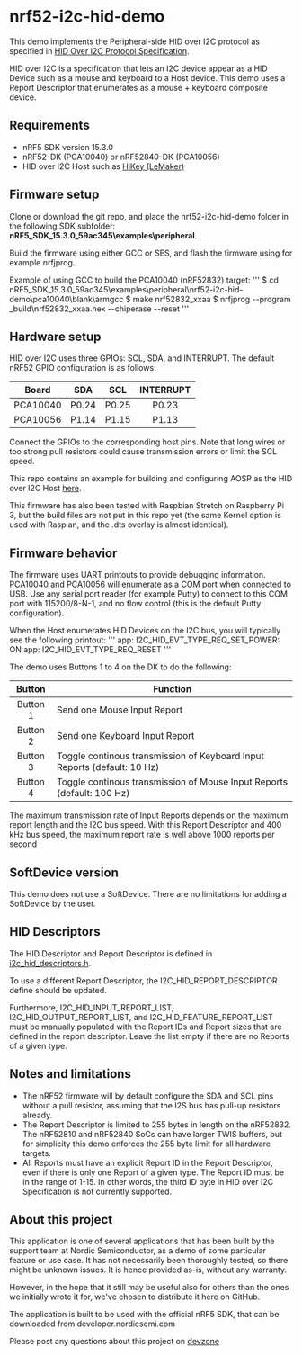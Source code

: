 nrf52-i2c-hid-demo
=============================
This demo implements the Peripheral-side HID over I2C protocol as specified in [HID Over I2C Protocol Specification](https://technet.microsoft.com/en-us/windows/dn642101(v=vs.60)#MainContent). 

HID over I2C is a specification that lets an I2C device appear as a HID Device such as a mouse and keyboard to a Host device.
This demo uses a Report Descriptor that enumerates as a mouse + keyboard composite device. 

Requirements
------------
- nRF5 SDK version 15.3.0
- nRF52-DK (PCA10040) or nRF52840-DK (PCA10056)
- HID over I2C Host such as [HiKey (LeMaker)](https://www.96boards.org/product/hikey/)


Firmware setup
--------------
Clone or download the git repo, and place the nrf52-i2c-hid-demo folder in the following SDK subfolder: **nRF5_SDK_15.3.0_59ac345\examples\peripheral**.

Build the firmware using either GCC or SES, and flash the firmware using for example nrfjprog.

Example of using GCC to build the PCA10040 (nRF52832) target:
'''
$ cd nRF5_SDK_15.3.0_59ac345\examples\peripheral\nrf52-i2c-hid-demo\pca10040\blank\armgcc
$ make nrf52832_xxaa
$ nrfjprog --program _build\nrf52832_xxaa.hex --chiperase --reset
'''


Hardware setup
--------------
HID over I2C uses three GPIOs: SCL, SDA, and INTERRUPT.
The default nRF52 GPIO configuration is as follows:

| Board    | SDA   | SCL   | INTERRUPT |
| -------- |:-----:|:-----:|:---------:|
| PCA10040 | P0.24 | P0.25 | P0.23     |
| PCA10056 | P1.14 | P1.15 | P1.13     |

Connect the GPIOs to the corresponding host pins. Note that long wires or too strong pull resistors could cause transmission errors or limit the SCL speed.

This repo contains an example for building and configuring AOSP as the HID over I2C Host [here](Android/HiKey_AOSP_HID-Over-I2C_README.md).

This firmware has also been tested with Raspbian Stretch on Raspberry Pi 3, but the build files are not put in this repo yet (the same Kernel option is used with Raspian, and the .dts overlay is almost identical).


Firmware behavior
-----------------
The firmware uses UART printouts to provide debugging information. 
PCA10040 and PCA10056 will enumerate as a COM port when connected to USB. Use any serial port reader (for example Putty) to connect to this COM port with 115200/8-N-1, and no flow control (this is the default Putty configuration).

When the Host enumerates HID Devices on the I2C bus, you will typically see the following printout:
'''
<info> app: I2C_HID_EVT_TYPE_REQ_SET_POWER: ON
<info> app: I2C_HID_EVT_TYPE_REQ_RESET
'''

The demo uses Buttons 1 to 4 on the DK to do the following:

| Button   | Function                                                                 |
|:--------:| ------------------------------------------------------------------------ |
| Button 1 | Send one Mouse Input Report                                              |
| Button 2 | Send one Keyboard Input Report                                           |
| Button 3 | Toggle continous transmission of Keyboard Input Reports (default: 10 Hz) |
| Button 4 | Toggle continous transmission of Mouse Input Reports (default: 100 Hz)   |

The maximum transmission rate of Input Reports depends on the maximum report length and the I2C bus speed.
With this Report Descriptor and 400 kHz bus speed, the maximum report rate is well above 1000 reports per second


SoftDevice version
------------------

This demo does not use a SoftDevice. There are no limitations for adding a SoftDevice by the user. 


HID Descriptors
---------------
The HID Descriptor and Report Descriptor is defined in [i2c_hid_descriptors.h](nrf52-i2c-hid-demo/i2c_hid_descriptors.h).

To use a different Report Descriptor, the I2C_HID_REPORT_DESCRIPTOR define should be updated.

Furthermore, I2C_HID_INPUT_REPORT_LIST, I2C_HID_OUTPUT_REPORT_LIST, and I2C_HID_FEATURE_REPORT_LIST must be manually populated with the Report IDs and Report sizes that are defined in the report descriptor. Leave the list empty if there are no Reports of a given type. 


Notes and limitations
---------------------
- The nRF52 firmware will by default configure the SDA and SCL pins without a pull resistor, assuming that the I2S bus has pull-up resistors already. 
- The Report Descriptor is limited to 255 bytes in length on the nRF52832. The nRF52810 and nRF52840 SoCs can have larger TWIS buffers, but for simplicity this demo enforces the 255 byte limit for all hardware targets. 
- All Reports must have an explicit Report ID in the Report Descriptor, even if there is only one Report of a given type. The Report ID must be in the range of 1-15. In other words, the third ID byte in HID over I2C Specification is not currently supported. 


About this project
------------------
This application is one of several applications that has been built by the support team at Nordic Semiconductor, as a demo of some particular feature or use case. It has not necessarily been thoroughly tested, so there might be unknown issues. It is hence provided as-is, without any warranty. 

However, in the hope that it still may be useful also for others than the ones we initially wrote it for, we've chosen to distribute it here on GitHub. 

The application is built to be used with the official nRF5 SDK, that can be downloaded from developer.nordicsemi.com

Please post any questions about this project on [devzone](https://devzone.nordicsemi.com)
